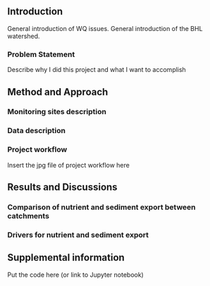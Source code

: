 ## Introduction
General introduction of WQ issues.
General introduction of the BHL watershed.

### Problem Statement
Describe why I did this project and what I want to accomplish


## Method and Approach

### Monitoring sites description

### Data description

### Project workflow
Insert the jpg file of project workflow here


## Results and Discussions

### Comparison of nutrient and sediment export between catchments


### Drivers for nutrient and sediment export



## Supplemental information
Put the code here (or link to Jupyter notebook)

